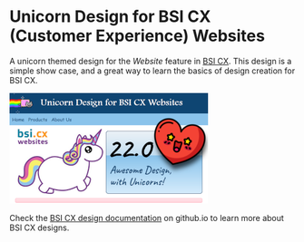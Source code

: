 # Unicorn Design for BSI CX (Customer Experience) Websites
A unicorn themed design for the *Website* feature in [BSI CX](https://www.bsi-software.com/en/cx).
This design is a simple show case, and a great way to learn the basics of design creation
for BSI CX.

![Preview image](design-preview.png?raw=true)

Check the [BSI CX design documentation](https://bsi-software.github.io/bsi-cx-docs/) on github.io
to learn more about BSI CX designs.